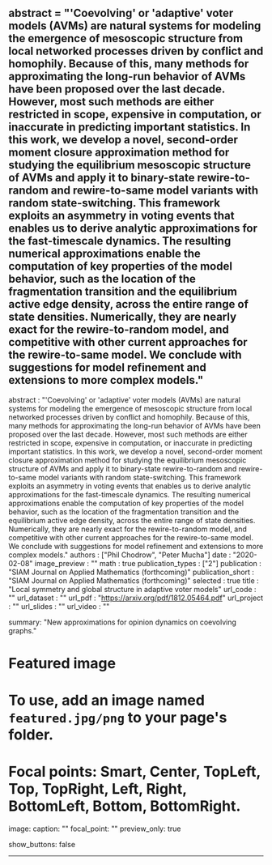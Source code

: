 abstract = "'Coevolving' or 'adaptive' voter models (AVMs) are natural systems for modeling the emergence of mesoscopic structure from local networked processes driven by conflict and homophily. Because of this, many methods for approximating the long-run behavior of AVMs have been proposed over the last decade. However, most such methods are either restricted in scope, expensive in computation, or inaccurate in predicting important statistics. In this work, we develop a novel, second-order moment closure approximation method for studying the equilibrium mesoscopic structure of AVMs and apply it to binary-state rewire-to-random and rewire-to-same model variants with random state-switching. This framework exploits an asymmetry in voting events that enables us to derive analytic approximations for the fast-timescale dynamics. The resulting numerical approximations enable the computation of key properties of the model behavior, such as the location of the fragmentation transition and the equilibrium active edge density, across the entire range of state densities. Numerically, they are nearly exact for the rewire-to-random model, and competitive with other current approaches for the rewire-to-same model. We conclude with suggestions for model refinement and extensions to more complex models."
---
abstract : "'Coevolving' or 'adaptive' voter models (AVMs) are natural systems for modeling the emergence of mesoscopic structure from local networked processes driven by conflict and homophily. Because of this, many methods for approximating the long-run behavior of AVMs have been proposed over the last decade. However, most such methods are either restricted in scope, expensive in computation, or inaccurate in predicting important statistics. In this work, we develop a novel, second-order moment closure approximation method for studying the equilibrium mesoscopic structure of AVMs and apply it to binary-state rewire-to-random and rewire-to-same model variants with random state-switching. This framework exploits an asymmetry in voting events that enables us to derive analytic approximations for the fast-timescale dynamics. The resulting numerical approximations enable the computation of key properties of the model behavior, such as the location of the fragmentation transition and the equilibrium active edge density, across the entire range of state densities. Numerically, they are nearly exact for the rewire-to-random model, and competitive with other current approaches for the rewire-to-same model. We conclude with suggestions for model refinement and extensions to more complex models."
authors : ["Phil Chodrow", "Peter Mucha"]
date : "2020-02-08"
image_preview : ""
math : true
publication_types : ["2"]
publication : "SIAM Journal on Applied Mathematics (forthcoming)"
publication_short : "SIAM Journal on Applied Mathematics (forthcoming)"
selected : true
title : "Local symmetry and global structure in adaptive voter models"
url_code : ""
url_dataset : ""
url_pdf : "https://arxiv.org/pdf/1812.05464.pdf"
url_project : ""
url_slides : ""
url_video : ""

summary: "New approximations for opinion dynamics on coevolving graphs."

# Featured image
# To use, add an image named `featured.jpg/png` to your page's folder. 
# Focal points: Smart, Center, TopLeft, Top, TopRight, Left, Right, BottomLeft, Bottom, BottomRight.
image:
  caption: ""
  focal_point: ""
  preview_only: true

show_buttons: false

---
